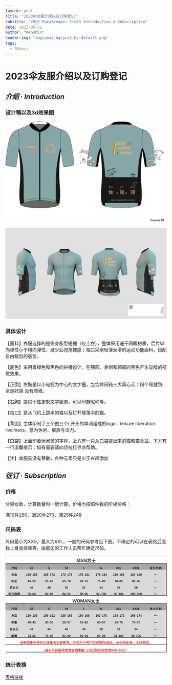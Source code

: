 ```yaml
---
layout: post
title: "2023伞友服介绍以及订购登记"
subtitle: "2023 Paratrooper Cloth Introduction & Subscription"
date: 2023-05-31
author: "Kenshin"
header-img: "img/post-bg/post-bg-default.png"
tags: 
  - Others
---
```


# 2023伞友服介绍以及订购登记

## _介绍 · Introduction_

### 设计稿以及3d效果图

![design](/img/in-post/others/2023-05-31-cloth-design.jpg)

![3d](/img/in-post/others/2023-05-31-cloth-3d.jpeg)

### 具体设计

【面料】衣服选择的是修身版型短袖（仅上衣），整体采用速干网眼材质，后片纵向弹性小于横向弹性，减少后兜拖拽感；袖口采用轻薄丝滑的运动功能面料，搭配自由裁剪的版型。

【底色】采用青绿色和黑色的拼接设计，在腰部、身侧和颈部的黑色产生显瘦的视觉效果。

【正面】左胸是以小电视为中心的文字圈，包含休闲骑三大真心话：拐个弯就到·全是好路·没有爬坡。

【右胸】提供个性定制文字服务，可以印群昵称等。

【袖口】是从飞机上跳伞的猫以及打开降落伞的猫。

【背面】主体印制了三个由三个L开头的单词组成的logo：leisure liberation liveliness，意为休闲、解放与活力。

【口袋】上面印着休闲骑的字样，上方有一只从口袋提出来的猫和猫食盆。下方有一行温馨提示：如有需要请向货拉拉寻求帮助。

【注】本服装没有赞助，各种元素只是出于兴趣添加

## _征订 · Subscription_

### 价格

分男女款，计算数量时一起计算。价格为按照件数的阶梯价格：

满10件290，满20件270，满25件248

### 尺码表

尺码最小为XXS，最大为6XL，一般的尺码参考见下图。不确定的可以在表格后面标上身高体重等，由那边的工作人员帮忙确定尺码。

![尺码](/img/in-post/others/2023-05-31-cloth-size.png)

### 统计表格

[表格链接](https://docs.qq.com/sheet/DT3Z0T2d1QnRqUkJm)